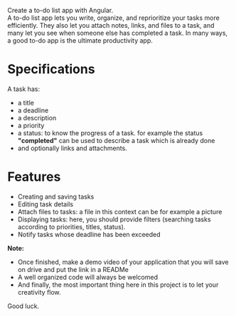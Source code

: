 Create a to-do list app with Angular.\
A to-do list app lets you write, organize, and reprioritize your tasks more efficiently. They also let you attach notes, links, and files to a task, and many let you see when someone else has completed a task. In many ways, a good to-do app is the ultimate productivity app.

# Specifications

A task has: 
- a title 
- a deadline
- a description
- a priority
- a status: to know the progress of a task. for example the status __"completed"__ can be used to describe a task which is already done
- and optionally links and attachments.

# Features

- Creating and saving tasks
- Editing task details
- Attach files to tasks: a file in this context can be for example a picture
- Displaying tasks: here, you should provide filters (searching tasks according to priorities, titles, status). 
- Notify tasks whose deadline has been exceeded

**Note:** 
- Once finished, make a demo video of your application that you will save on drive and put the link in a READMe
- A well organized code will always be welcomed
- And finally, the most important thing here in this project is to let your creativity flow.
  
Good luck.